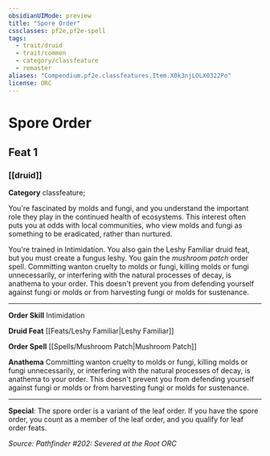 ```yaml
---
obsidianUIMode: preview
title: "Spore Order"
cssclasses: pf2e,pf2e-spell
tags:
  - trait/druid
  - trait/common
  - category/classfeature
  - remaster
aliases: "Compendium.pf2e.classfeatures.Item.X0k3njLOLX0322Po"
license: ORC
---
```

# Spore Order
## Feat 1
### [[druid]]

**Category** classfeature; 




You're fascinated by molds and fungi, and you understand the important role they play in the continued health of ecosystems. This interest often puts you at odds with local communities, who view molds and fungi as something to be eradicated, rather than nurtured.

You're trained in Intimidation. You also gain the Leshy Familiar druid feat, but you must create a fungus leshy. You gain the _mushroom patch_ order spell. Committing wanton cruelty to molds or fungi, killing molds or fungi unnecessarily, or interfering with the natural processes of decay, is anathema to your order. This doesn't prevent you from defending yourself against fungi or molds or from harvesting fungi or molds for sustenance.

* * *

**Order Skill** Intimidation

**Druid Feat** [[Feats/Leshy Familiar|Leshy Familiar]]

**Order Spell** [[Spells/Mushroom Patch|Mushroom Patch]]

**Anathema** Committing wanton cruelty to molds or fungi, killing molds or fungi unnecessarily, or interfering with the natural processes of decay, is anathema to your order. This doesn't prevent you from defending yourself against fungi or molds or from harvesting fungi or molds for sustenance.

* * *

**Special**: The spore order is a variant of the leaf order. If you have the spore order, you count as a member of the leaf order, and you qualify for leaf order feats.

*Source: Pathfinder #202: Severed at the Root*
*ORC*